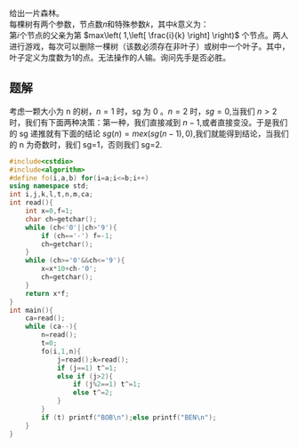 给出一片森林。  
每棵树有两个参数，节点数𝑛和特殊参数𝑘，其中𝑘意义为：  
第𝑖个节点的父亲为第 $max\left( 1,\left[ \frac{i}{k} \right] \right)$ 个节点。两人进行游戏，每次可以删除一棵树（该数必须存在非叶子）或树中一个叶子。其中，叶子定义为度数为1的点。无法操作的人输。询问先手是否必胜。

## 题解
考虑一颗大小为 n 的树，$n=1$ 时，sg 为 0 。$n=2$ 时，$sg=0$,当我们 $n>2$ 时，我们有下面两种决策：第一种，我们直接减到 $n-1$,或者直接变没。于是我们的 sg 递推就有下面的结论 $sg(n)=mex(sg(n-1),0)$,我们就能得到结论，当我们的 n 为奇数时，我们 sg=1，否则我们 sg=2.

```cpp
#include<cstdio>
#include<algorithm>
#define fo(i,a,b) for(i=a;i<=b;i++)
using namespace std;
int i,j,k,l,t,n,m,ca;
int read(){
    int x=0,f=1;
    char ch=getchar();
    while (ch<'0'||ch>'9'){
        if (ch=='-') f=-1;
        ch=getchar();
    }
    while (ch>='0'&&ch<='9'){
        x=x*10+ch-'0';
        ch=getchar();
    }
    return x*f;
}
int main(){
    ca=read();
    while (ca--){
        n=read();
        t=0;
        fo(i,1,n){
            j=read();k=read();
            if (j==1) t^=1;
            else if (j>2){
                if (j%2==1) t^=1;
                else t^=2;
            }
        }
        if (t) printf("BOB\n");else printf("BEN\n");
    }
}
```